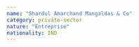 ```yaml
---
name: "Shardul Amarchand Mangaldas & Co"
category: private-sector
nature: "Entreprise"
nationality: IND
---
```

